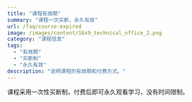 ```yaml
---
title: "课程有效期"
summary: "课程一次买断，永久有效"
url: /faq/course-expired
image: /images/content/16x9_technical_office_2.png
category: "课程信息"
tags:
  - "有效期"
  - "买断制"
  - "永久有效"
description: "说明课程的有效期和付费方式。"
---
```


课程采用一次性买断制，付费后即可永久观看学习，没有时间限制。
